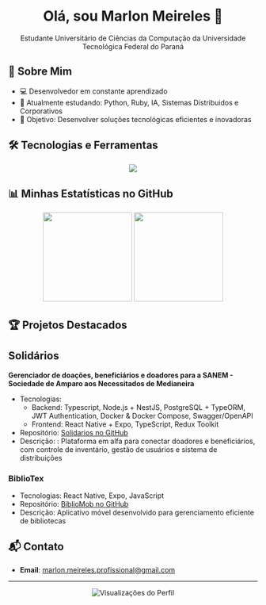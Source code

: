 <!--
<div align="center">
  <img src="seu-banner-personalizado.png" alt="Banner de Marlon Meireles">
</div>
-->

<h1 align="center">Olá, sou Marlon Meireles 👋</h1>
<p align="center">
        Estudante Universitário de Ciências da Computação da Universidade Tecnológica Federal do Paraná
</p>

<!--<p align="center"
 <a href="https://mail.google.com/mail/?view=cm&fs=1&to=marlon.meireles.profissional@gmail.com">
    <img src="https://img.shields.io/badge/Gmail-D14836?style=for-the-badge&logo=gmail&logoColor=white" alt="Email"/>
  </a>
</p>
-->

## 🚀 Sobre Mim
- 💻 Desenvolvedor em constante aprendizado
- 🌱 Atualmente estudando: Python, Ruby, IA, Sistemas Distribuidos e Corporativos
- 🎯 Objetivo: Desenvolver soluções tecnológicas eficientes e inovadoras

## 🛠️ Tecnologias e Ferramentas
<p align="center">
  <img src="https://skillicons.dev/icons?i=c,cpp,cs,dotnet,html,css,javascript,typescript,mysql,photoshop,git" />
</p>

## 📊 Minhas Estatísticas no GitHub
<div align="center">
  <img height="180em" src="https://github-readme-stats.vercel.app/api/top-langs/?username=Maexar&layout=compact&theme=radical"/>
  <img height="180em" src="https://github-readme-stats.vercel.app/api?username=Maexar&show_icons=true&theme=radical"/>
</div>

## 🏆 Projetos Destacados

## Solidários
**Gerenciador de doações, beneficiários e doadores para a SANEM - Sociedade de Amparo aos Necessitados de Medianeira** 
- Tecnologias:
    - Backend: Typescript, Node.js + NestJS, PostgreSQL + TypeORM, JWT Authentication, Docker & Docker Compose, Swagger/OpenAPI
    - Frontend: React Native + Expo, TypeScript, Redux Toolkit
- Repositório: [Solidarios no GitHub](https://github.com/Maexar/Solidarios)
- Descrição: : Plataforma em alfa para conectar doadores e beneficiários, com controle de inventário, gestão de usuários e sistema de distribuições

### BiblioTex
- Tecnologias: React Native, Expo, JavaScript
- Repositório: [BiblioMob no GitHub](https://github.com/Maexar/Biblioteca_Mobile)
- Descrição: Aplicativo móvel desenvolvido para gerenciamento eficiente de bibliotecas

## 📬 Contato
- **Email**: marlon.meireles.profissional@gmail.com

---

<p align="center">
  <img src="https://komarev.com/ghpvc/?username=Maexar&color=green" alt="Visualizações do Perfil"/>
</p>
